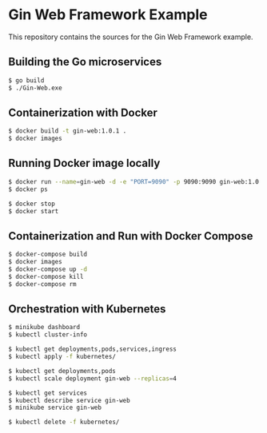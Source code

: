 # Gin Web Framework Example

This repository contains the sources for the Gin Web Framework example.

## Building the Go microservices

```bash
$ go build
$ ./Gin-Web.exe
```

## Containerization with Docker

```bash
$ docker build -t gin-web:1.0.1 .
$ docker images
```

## Running Docker image locally

```bash
$ docker run --name=gin-web -d -e "PORT=9090" -p 9090:9090 gin-web:1.0.1
$ docker ps

$ docker stop
$ docker start
```

## Containerization and Run with Docker Compose

```bash
$ docker-compose build
$ docker images
$ docker-compose up -d
$ docker-compose kill
$ docker-compose rm
```

## Orchestration with Kubernetes

```bash
$ minikube dashboard
$ kubectl cluster-info

$ kubectl get deployments,pods,services,ingress
$ kubectl apply -f kubernetes/

$ kubectl get deployments,pods
$ kubectl scale deployment gin-web --replicas=4

$ kubectl get services
$ kubectl describe service gin-web
$ minikube service gin-web

$ kubectl delete -f kubernetes/
```

